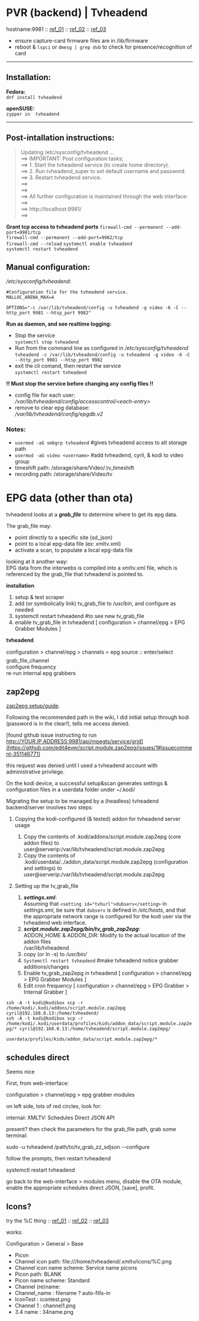# PVR (backend) | Tvheadend

hostname:9981 :: [ref_01](https://www.linuxserver.io/2017/02/19/how-to-set-up-tvheadend-with-your-dvb-t2-receiver/) :: [ref_02](http://www.wetekforums.com/v/index.php?p=/discussion/27451/tutorial-how-to-install-tvheadend-and-scan-atsc-north-america-channels) :: [ref_03](https://forum.kodi.tv/showthread.php?tid=270385)  

-   ensure capture-card firmware files are in /lib/firmware  
-   reboot & `lspci` or `dmesg | grep dvb` to check for presence/recognition of card  

----------------

## Installation:

**Fedora:**  
`dnf install tvheadend`  

**openSUSE:**  
`zypper in  tvheadend`  

---------
  
## Post-intallation instructions:  

>Updating /etc/sysconfig/tvheadend ...  
  ==> IMPORTANT: Post configuration tasks;  
  ==> 1. Start the tvheadend service (to create home directory).  
  ==> 2. Run tvheadend_super to set default username and password.  
  ==> 3. Restart tvheadend service.  
  ==>  
  ==>  
  ==> All further configuration is maintained through the web interface:  
  ==>  
  ==> http://localhost:9981/  
  ==>  

**Grant tcp access to tvheadend ports**
`firewall-cmd --permanent --add-port=9981/tcp`  
`firewall-cmd --permanent --add-port=9982/tcp`  
`firewall-cmd --reload`
`systemctl enable tvheadend`  
`systemctl restart tvheadend`  

## Manual configuration:

_/etc/sysconfig/tvheadend_:  
```
#Configuration file for the tvheadend service.  
MALLOC_ARENA_MAX=4

OPTIONS="-c /var/lib/tvheadend/config -u tvheadend -g video -6 -C --http_port 9981 --htsp_port 9982"
```
**Run as daemon, and see realtime logging:**  
- Stop the service  
`systemctl stop tvheadend`  
- Run from the command line as configured in _/etc/sysconfig/tvheadend_  
`tvheadend -c /var/lib/tvheadend/config -u tvheadend -g video -6 -C --http_port 9981 --htsp_port 9982`  
- exit the cli comand, then restart the service  
`systemctl restart tvheadend`  

**!! Must stop the service before changing any config files !!**  
- config file for each user:  
*/var/lib/tvheadend/config/accesscontrol/\<each-entry>*
- remove to clear epg database:  
_/var/lib/tvheadend/config/epgdb.v2_  

### Notes:
-   `usermod -aG smbgrp tvheadend` #gives tvheadend access to alt storage path  
-   `usermod -aG video <username>` #add tvheadend, cyril, & kodi to video group  
-   timeshift path: /storage/share/Video/.tv_timeshift  
-   recording path: /storage/share/Video/tv  

# EPG data (other than ota)
tvheadend looks at a ***grab_file*** to determine where to get its epg data.

The grab_file may:
-   point directly to a specific site (sd_json)
-   point to a local epg-data file (ex: xmltv.xml)
-   activate a scan, to populate a local epg-data file

looking at it another way:  
EPG data from the interwebs is compiled into a xmltv.xml file, which is referenced by the grab_file that tvheadend is pointed to.

**installation**

1.  setup & test scraper
2.  add (or symbolically link) tv_grab_file to /usr/bin, and configure as needed
3.  systemctl restart tvheadend #to see new tv_grab_file
4.  enable tv_grab_file in tvheadend [ configuration > channel/epg > EPG Grabber Modules ]
    
**tvheadend**

configuration > channel/epg > channels > epg source :: enter/select grab_file_channel  
configure frequency  
re-run internal epg grabbers  

## zap2epg

[zap2epg setup/guide](https://github.com/edit4ever/script.module.zap2epg/wiki).

Following the recommended path in the wiki, I did initial setup through kodi (password is in the clear!), tells me access denied.

[found github issue instructing to run http://YOUR.IP.ADDRESS:9981/api/mpegts/service/grid](https://github.com/edit4ever/script.module.zap2epg/issues/1#issuecomment-351146771)

this request was denied until I used a tvheadend account with administrative privilege.

On the kodi device, a successful setup&scan generates settings & configuration files in a userdata folder under ~/.kodi/

Migrating the setup to be managed by a (headless) tvheadend backend/server involves two steps:

1.  Copying the kodi-configured (& tested) addon for tvheadend server usage
    1. Copy the contents of .kodi/addons/script.module.zap2epg (core addon files) to user@serverip:/var/lib/tvheadend/script.module.zap2epg
    2. Copy the contents of .kodi/userdata/../addon_data/script.module.zap2epg (configuration and settings) to user@serverip:/var/lib/tvheadend/script.module.zap2epg

3.  Setting up the tv_grab_file  
    1. ***settings.xml***:  
Assuming that `<setting id="tvhurl">dubserv</setting>` in *settings.xml*, be sure that `dubserv` is defined in */etc/hosts*, and that the appropriate network range is configured for the kodi user via the tvheadend web interface.  
    2. ***script.module.zap2epg/bin/tv_grab_zap2epg***:  
ADDON_HOME & ADDON_DIR: Modify to the actual location of the addon files  
/var/lib/tvheadend  
    2. copy (or ln -s) to */usr/bin/*
    2. `Systemctl restart tvheadend` #make tvheadend notice grabber additions/changes
    2. Enable tv_grab_zap2epg in tvheadend [ configuration > channel/epg > EPG Grabber Modules ]
    2. Edit cron frequency [ configuration > channel/epg > EPG Grabber > Internal Grabber ]  

`ssh -A -t kodi@kodibox scp -r /home/kodi/.kodi/addons/script.module.zap2epg cyril@192.168.0.13:/home/tvheadend/`  
`ssh -A -t kodi@kodibox scp -r /home/kodi/.kodi/userdata/profiles/kids/addon_data/script.module.zap2epg/* cyril@192.168.0.13:/home/tvheadend/script.module.zap2epg/`

`userdata/profiles/kids/addon_data/script.module.zap2epg/*`

## schedules direct
Seems nice

First, from web-interface:

configuration > channel/epg > epg grabber modules

on left side, lots of red circles, look for:

internal: XMLTV: Schedules Direct JSON API

  

present? then check the parameters for the grab_file path, grab some terminal:

sudo -u tvheadend /path/to/tv_grab_zz_sdjson --configure

  

follow the prompts, then restart tvheadend

systemctl restart tvheadend

  

go back to the web-interface > modules menu, disable the OTA module, enable the appropriate schedules direct JSON, [save], profit.

## Icons?

try the %C thing :: [ref_01](https://www.linuxserver.io/2017/02/19/how-to-set-up-tvheadend-with-your-dvb-t2-receiver/) :: [ref_02](https://github.com/rocky4546/script.xmltv.tvheadend/wiki/Guide:-How-to-Setup-XMLTV-for-TVHeadEnd#using-icons-with-xmltvxml) :: [ref_03](http://docs.tvheadend.org/webui/config_misc/#picons)

  

works:

Configuration > General > Base

-   Picon
-   Channel icon path: file:///home/tvheadend/.xmltv/icons/%C.png
-   Channel icon name scheme: Service name picons
-   Picon path: BLANK
-   Picon name scheme: Standard
-   Channel (re)name:
-   Channel_name : filename ? auto-fills-in
-   IconTest : icontest.png
-   Channel 1 : channel1.png
-   3.4 name : 34name.png
